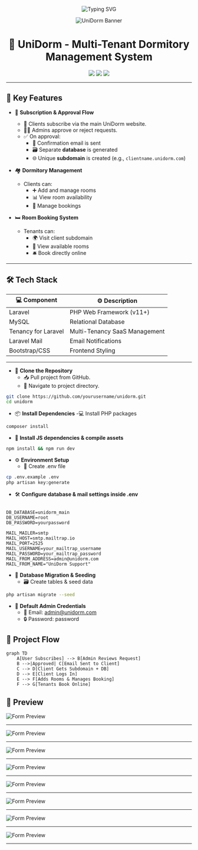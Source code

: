 <p align="center">
  <img src="https://readme-typing-svg.herokuapp.com?font=Fira+Code&weight=600&size=22&pause=1000&color=3B82F6&center=true&vCenter=true&width=435&lines=Welcome+to+UniDorm!;Manage+Dorms+Like+a+Pro!;Multi-Tenant+Laravel+SaaS+System" alt="Typing SVG" />
</p>

<p align="center">
  <img src="https://github.com/yourusername/unidorm/assets/yourimageid/demo-banner.gif" alt="UniDorm Banner" />
</p>

<h1 align="center">🏫 UniDorm - Multi-Tenant Dormitory Management System</h1>

<p align="center">
  <img src="https://img.shields.io/badge/Laravel-Framework-red?style=for-the-badge&logo=laravel" />
  <img src="https://img.shields.io/badge/MySQL-Database-blue?style=for-the-badge&logo=mysql" />
  <img src="https://img.shields.io/badge/Multi--Tenancy-SaaS-yellow?style=for-the-badge" />
</p>

---

## 📌 Key Features

- 🔐 **Subscription & Approval Flow**
  - 📝 Clients subscribe via the main UniDorm website.
  - 👨‍💼 Admins approve or reject requests.
  - ✅ On approval:
    - 📧 Confirmation email is sent
    - 🗃️ Separate **database** is generated
    - 🌐 Unique **subdomain** is created (e.g., `clientname.unidorm.com`)

- 🏘️ **Dormitory Management**
  - Clients can:
    - ➕ Add and manage rooms
    - 📊 View room availability
    - 📅 Manage bookings

- 🛏️ **Room Booking System**
  - Tenants can:
    - 🌍 Visit client subdomain
    - 👀 View available rooms
    - 🛎️ Book directly online

---

## 🛠️ Tech Stack

| 💻 Component      | ⚙️ Description                            |
|------------------|--------------------------------------------|
| Laravel          | PHP Web Framework (v11+)                   |
| MySQL            | Relational Database                        |
| Tenancy for Laravel | Multi-Tenancy SaaS Management            |
| Laravel Mail     | Email Notifications                        |
| Bootstrap/CSS    | Frontend Styling                           |

---

- 🎯 **Clone the Repository**
    - 📥 Pull project from GitHub.
    - 🧭 Navigate to project directory.
```bash
git clone https://github.com/yourusername/unidorm.git  
cd unidorm
```
- 📦 **Install Dependencies**
    -💻 Install PHP packages
```bash
composer install
```
- 🎨 **Install JS dependencies & compile assets**
```bash
npm install && npm run dev
```
- ⚙️ **Environment Setup**
    - 🧪 Create .env file
```bash
cp .env.example .env
php artisan key:generate
```
- 🛠️ **Configure database & mail settings inside .env**

```dotenv

DB_DATABASE=unidorm_main  
DB_USERNAME=root  
DB_PASSWORD=yourpassword  

MAIL_MAILER=smtp  
MAIL_HOST=smtp.mailtrap.io  
MAIL_PORT=2525  
MAIL_USERNAME=your_mailtrap_username  
MAIL_PASSWORD=your_mailtrap_password  
MAIL_FROM_ADDRESS=admin@unidorm.com  
MAIL_FROM_NAME="UniDorm Support"
```
- 🧱 **Database Migration & Seeding**
    - 🗃️ Create tables & seed data

```bash
php artisan migrate --seed
```

- 🔑 **Default Admin Credentials**
    - 📧 Email: admin@unidorm.com
    - 🔒 Password: password

## 🚀 Project Flow
```mermaid
graph TD
    A[User Subscribes] --> B[Admin Reviews Request]
    B -->|Approved| C[Email Sent to Client]
    C --> D[Client Gets Subdomain + DB]
    D --> E[Client Logs In]
    E --> F[Adds Rooms & Manages Booking]
    F --> G[Tenants Book Online]

```
## 📸 Preview

![Form Preview](./pic/1.png)

---
![Form Preview](./pic/2.png)

---
![Form Preview](./pic/3.png)

---
![Form Preview](./pic/4.png)

---
![Form Preview](./pic/5.png)

---
![Form Preview](./pic/6.png)

---
![Form Preview](./pic/7.png)

---
![Form Preview](./pic/8.png)

---




